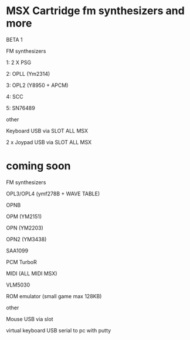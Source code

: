 # MSX Cartridge fm synthesizers and more

BETA 1

FM synthesizers

  1: 2 X PSG 

  2: OPLL (Ym2314)
  
  3: OPL2 (Y8950 + APCM)
  
  4: SCC
  
  5: SN76489

other

Keyboard USB via SLOT ALL MSX

2 x Joypad USB via SLOT ALL MSX

# coming soon

FM synthesizers

OPL3/OPL4 (ymf278B + WAVE TABLE)

OPNB

OPM  (YM2151)

OPN  (YM2203) 

OPN2 (YM3438)

SAA1099

PCM TurboR

MIDI (ALL MIDI MSX)

VLM5030

ROM emulator (small game max 128KB)

other

Mouse USB via slot

virtual keyboard USB serial to pc with putty



 
